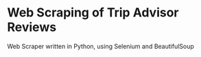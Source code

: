 # Web Scraping of Trip Advisor Reviews 
 Web Scraper written in Python, using Selenium and BeautifulSoup
